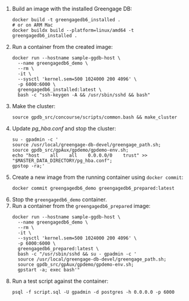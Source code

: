 1. Build an image with the installed Greengage DB:
   ```shell
   docker build -t greengagedb6_installed .
   # or on ARM Mac
   docker buildx build --platform=linux/amd64 -t greengagedb6_installed .
   ```
2. Run a container from the created image:
   ```shell
   docker run --hostname sample-ggdb-host \
     --name greengagedb6_demo \
     --rm \
     -it \
     --sysctl 'kernel.sem=500 1024000 200 4096' \
     -p 6000:6000 \
     greengagedb6_installed:latest \
     bash -c "ssh-keygen -A && /usr/sbin/sshd && bash"
   ```
3. Make the cluster:
   ```shell
   source gpdb_src/concourse/scripts/common.bash && make_cluster
   ```
4. Update _pg_hba.conf_ and stop the cluster:
   ```shell
   su - gpadmin -c '
   source /usr/local/greengage-db-devel/greengage_path.sh;
   source gpdb_src/gpAux/gpdemo/gpdemo-env.sh;
   echo "host    all    all    0.0.0.0/0    trust" >> "$MASTER_DATA_DIRECTORY/pg_hba.conf";
   gpstop -ra;'
   ```
5. Create a new image from the running container using `docker commit`:
   ```shell
   docker commit greengagedb6_demo greengagedb6_prepared:latest
   ```
6. Stop the `greengagedb6_demo` container.
7. Run a container from the `greengagedb6_prepared` image:
   ```shell
   docker run --hostname sample-ggdb-host \
     --name greengagedb6_demo \
     --rm \
     -it \
     --sysctl 'kernel.sem=500 1024000 200 4096' \
     -p 6000:6000 \
     greengagedb6_prepared:latest \
     bash -c "/usr/sbin/sshd && su - gpadmin -c '
     source /usr/local/greengage-db-devel/greengage_path.sh;
     source gpdb_src/gpAux/gpdemo/gpdemo-env.sh;
     gpstart -a; exec bash'"
   ```
8. Run a test script against the container:
   ```shell
   psql -f script.sql -U gpadmin -d postgres -h 0.0.0.0 -p 6000
   ```
